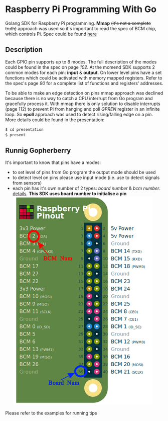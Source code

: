# Raspberry Pi Programming With Go

Golang SDK for Raspberry Pi programming. **Mmap** <del>(it's not a complete truth)</del> approach was used so it's important to read the spec of BCM chip, which controls Pi. Spec could be found [here](https://github.com/kshamko/gopherberry/BCM2837-ARM-Peripherals.-.Revised.-.V2-1.pdf)

## Description

Each GPIO pin supports up to 8 modes. The full description of the modes could be found in the spec on page *102*. At the momend SDK supports 2 common modes for each pin: **input** & **output**. On lower level pins have a set functions which could be activated with memory mapped registers. 
Refer to the spec's page *90* for a complete list of functions and registers' addresses.

To be able to make an edge detection on pins mmap approach was declined because there is no way to catch a CPU interrupt from Go program and gracefully process it. With mmap there is only solution to disable interrupts (page 112) to prevent Pi from hanging and poll *GPREN* register in an infinite loop. So **epoll** approach was used to detect rising/falling edge on a pin. More details could be found in the presentation:

```bash
$ cd presentation
$ present
```

## Runnig Gopherberry

It's important to know that pins have a modes:
- to set level of pins from Go program the output mode should be used
- to detect level on pins please use input mode (i.e. use to detect signals from sensors) 
- each pin has it's own number of 2 types: *board number* & *bcm number*. [details](https://pinout.xyz/#). **This SDK uses board number to initialise a pin**
  ![Board Vs BCM Num](/docs/pins.png)


Please refer to the examples for running tips



